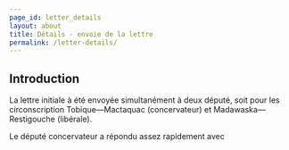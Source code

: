 ```yaml
---
page_id: letter_details
layout: about
title: Détails - envoie de la lettre
permalink: /letter-details/
---
```


## Introduction

La lettre initiale à été envoyée simultanément à deux député, soit pour les circonscription Tobique—Mactaquac (concervateur) et Madawaska—Restigouche (libérale). 

Le député concervateur a répondu assez rapidement avec 